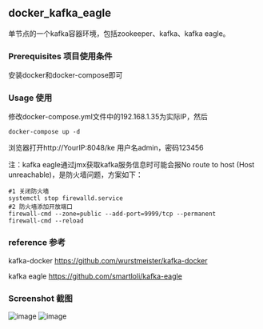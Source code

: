 ## docker_kafka_eagle

单节点的一个kafka容器环境，包括zookeeper、kafka、kafka eagle。

### Prerequisites 项目使用条件

安装docker和docker-compose即可

### Usage 使用

修改docker-compose.yml文件中的192.168.1.35为实际IP，然后
```
docker-compose up -d
```
浏览器打开http://YourIP:8048/ke 用户名admin，密码123456

注：kafka eagle通过jmx获取kafka服务信息时可能会报No route to host (Host unreachable)，是防火墙问题，方案如下：
```
#1 关闭防火墙
systemctl stop firewalld.service
#2 防火墙添加开放端口
firewall-cmd --zone=public --add-port=9999/tcp --permanent
firewall-cmd --reload 
```

### reference 参考

kafka-docker https://github.com/wurstmeister/kafka-docker

kafka eagle https://github.com/smartloli/kafka-eagle

### Screenshot 截图
![image](http://cdn.guitang.fun/kafka_eagle_main.png)
![image](http://cdn.guitang.fun/kafka_eagle_query.png)
